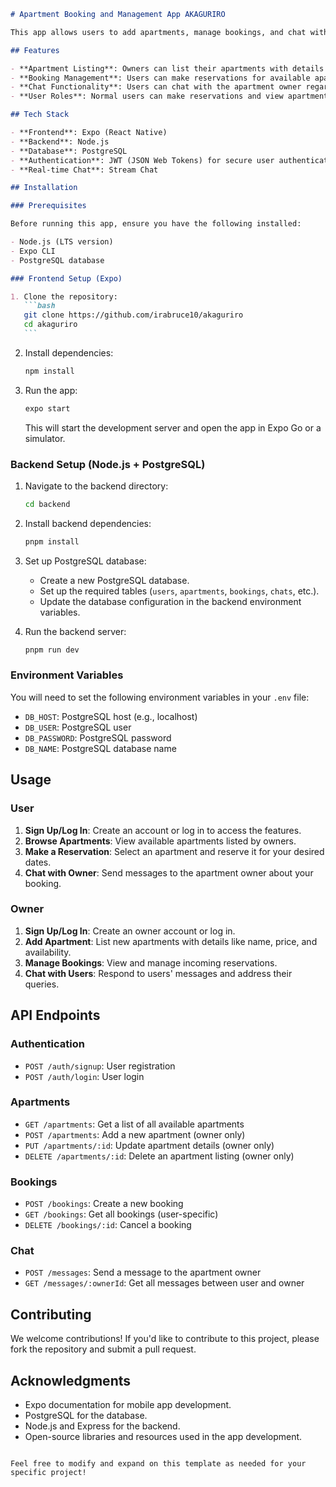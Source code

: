 <!-- ## Full-Stack Apartment Management Application

## AKAGURIRO

# This project is a Full-Stack Apartment Management Application developed using Expo for the frontend and a backend powered by technologies such as Node.js and PostgreSQL. The application aims to simplify the management of apartment details, tenant information, and Bookings .

### Features

User Authentication: User can log in and manage apartments.
Apartment Management: Add, update, and delete apartment details.
Tenant Management: Add tenants, track rent payments, and view tenant profiles.
Maintenance Requests: Submit and manage maintenance issues reported by tenants.
Responsive Design: Designed with Expo to work seamlessly on mobile devices.
Backend: REST API built with Node.js and Express, interacting with a database for storing apartment and tenant information.

## Tech Stack

### Frontend

Expo: For building a cross-platform mobile app.
React Native: For building the mobile app UI.
React Navigation: For handling navigation in the app.

### Backend

Node.js: JavaScript runtime for building the server-side application.
RESTful API.
PostgreSQL: SQL database to store apartment, tenant, and Bookings.
JWT (JSON Web Tokens): For user authentication.

### Tools

Android Studio
Git: For version control.
Firebase: For deploying the Images .

### Installation

Prerequisites
Node.js and pnpm installed.
Expo CLI installed.
PostgreSQL database setup (local or cloud-based).
Frontend Setup
Clone this repository:

bash
Copy code
git clone https://github.com/irabruce10/akaguriro
cd akaguriro
Install dependencies:

bash
Copy code
pnpm install
Start the Expo project:

bash
Copy code
expo start
Scan the QR code with the Expo Go app (available on iOS and Android) to run the application.

Backend Setup
Navigate to the backend folder:

bash
Copy code
cd database
cd migrations
Install dependencies:

Usage
Sign Up/Login: Owner users can sign up and log in to access the dashboard for apartment,Chat, tenant management and Bookings .
Manage Apartments: Add, update, and delete apartment information.
Tenant Management: Add and view tenant profiles, including rental payment status.
Maintenance Requests: Tenants can report issues, and admins can track and resolve them.
Admin Dashboard: A simple dashboard for managing the entire apartment complex.
Contributing
Fork the repository.
Create a new branch (git checkout -b feature/your-feature).
Make your changes and commit them (git commit -am 'Add new feature').
Push to your branch (git push origin feature/your-feature).
Open a pull request.
License
Distributed under the MIT License. See LICENSE for more information.

Contact
Your Name - Your GitHub
Email - [Your Email]

## Technologies

- React Native
- Expo
- PostgreSQL -->

````markdown
# Apartment Booking and Management App AKAGURIRO

This app allows users to add apartments, manage bookings, and chat with apartment owners. It is built using Expo for the frontend and PostgreSQL for the backend.

## Features

- **Apartment Listing**: Owners can list their apartments with details such as name, price, location, and availability.
- **Booking Management**: Users can make reservations for available apartments and manage their bookings.
- **Chat Functionality**: Users can chat with the apartment owner regarding any queries or information.
- **User Roles**: Normal users can make reservations and view apartments, while owners can manage their listings and bookings.

## Tech Stack

- **Frontend**: Expo (React Native)
- **Backend**: Node.js
- **Database**: PostgreSQL
- **Authentication**: JWT (JSON Web Tokens) for secure user authentication
- **Real-time Chat**: Stream Chat

## Installation

### Prerequisites

Before running this app, ensure you have the following installed:

- Node.js (LTS version)
- Expo CLI
- PostgreSQL database

### Frontend Setup (Expo)

1. Clone the repository:
   ```bash
   git clone https://github.com/irabruce10/akaguriro
   cd akaguriro
   ```
````

2. Install dependencies:

   ```bash
   npm install
   ```

3. Run the app:
   ```bash
   expo start
   ```
   This will start the development server and open the app in Expo Go or a simulator.

### Backend Setup (Node.js + PostgreSQL)

1. Navigate to the backend directory:

   ```bash
   cd backend
   ```

2. Install backend dependencies:

   ```bash
   pnpm install
   ```

3. Set up PostgreSQL database:

   - Create a new PostgreSQL database.
   - Set up the required tables (`users`, `apartments`, `bookings`, `chats`, etc.).
   - Update the database configuration in the backend environment variables.

4. Run the backend server:
   ```bash
   pnpm run dev
   ```

### Environment Variables

You will need to set the following environment variables in your `.env` file:

- `DB_HOST`: PostgreSQL host (e.g., localhost)
- `DB_USER`: PostgreSQL user
- `DB_PASSWORD`: PostgreSQL password
- `DB_NAME`: PostgreSQL database name

## Usage

### User

1. **Sign Up/Log In**: Create an account or log in to access the features.
2. **Browse Apartments**: View available apartments listed by owners.
3. **Make a Reservation**: Select an apartment and reserve it for your desired dates.
4. **Chat with Owner**: Send messages to the apartment owner about your booking.

### Owner

1. **Sign Up/Log In**: Create an owner account or log in.
2. **Add Apartment**: List new apartments with details like name, price, and availability.
3. **Manage Bookings**: View and manage incoming reservations.
4. **Chat with Users**: Respond to users' messages and address their queries.

## API Endpoints

### Authentication

- `POST /auth/signup`: User registration
- `POST /auth/login`: User login

### Apartments

- `GET /apartments`: Get a list of all available apartments
- `POST /apartments`: Add a new apartment (owner only)
- `PUT /apartments/:id`: Update apartment details (owner only)
- `DELETE /apartments/:id`: Delete an apartment listing (owner only)

### Bookings

- `POST /bookings`: Create a new booking
- `GET /bookings`: Get all bookings (user-specific)
- `DELETE /bookings/:id`: Cancel a booking

### Chat

- `POST /messages`: Send a message to the apartment owner
- `GET /messages/:ownerId`: Get all messages between user and owner

## Contributing

We welcome contributions! If you'd like to contribute to this project, please fork the repository and submit a pull request.

## Acknowledgments

- Expo documentation for mobile app development.
- PostgreSQL for the database.
- Node.js and Express for the backend.
- Open-source libraries and resources used in the app development.

```

Feel free to modify and expand on this template as needed for your specific project!
```
